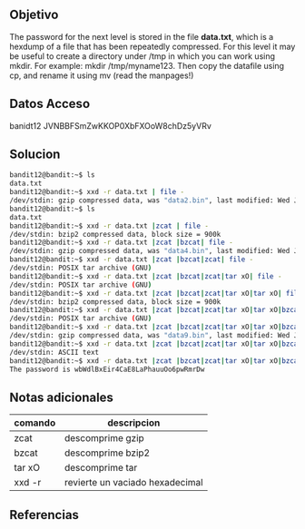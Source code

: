 
## Objetivo
The password for the next level is stored in the file **data.txt**, which is a hexdump of a file that has been repeatedly compressed. For this level it may be useful to create a directory under /tmp in which you can work using mkdir. For example: mkdir /tmp/myname123. Then copy the datafile using cp, and rename it using mv (read the manpages!)
## Datos Acceso
banidt12
JVNBBFSmZwKKOP0XbFXOoW8chDz5yVRv

## Solucion

 ```bash
bandit12@bandit:~$ ls
data.txt
bandit12@bandit:~$ xxd -r data.txt | file -
/dev/stdin: gzip compressed data, was "data2.bin", last modified: Wed Jan 11 19:18:38 2023, max compression, from Unix
bandit12@bandit:~$ ls
data.txt
bandit12@bandit:~$ xxd -r data.txt |zcat | file -
/dev/stdin: bzip2 compressed data, block size = 900k
bandit12@bandit:~$ xxd -r data.txt |zcat |bzcat| file -
/dev/stdin: gzip compressed data, was "data4.bin", last modified: Wed Jan 11 19:18:38 2023, max compression, from Unix
bandit12@bandit:~$ xxd -r data.txt |zcat |bzcat|zcat| file -
/dev/stdin: POSIX tar archive (GNU)
bandit12@bandit:~$ xxd -r data.txt |zcat |bzcat|zcat|tar xO| file -
/dev/stdin: POSIX tar archive (GNU)
bandit12@bandit:~$ xxd -r data.txt |zcat |bzcat|zcat|tar xO|tar xO| file -
/dev/stdin: bzip2 compressed data, block size = 900k
bandit12@bandit:~$ xxd -r data.txt |zcat |bzcat|zcat|tar xO|tar xO|bzcat| file -
/dev/stdin: POSIX tar archive (GNU)
bandit12@bandit:~$ xxd -r data.txt |zcat |bzcat|zcat|tar xO|tar xO|bzcat|tar xO| file -
/dev/stdin: gzip compressed data, was "data9.bin", last modified: Wed Jan 11 19:18:38 2023, max compression, from Unix
bandit12@bandit:~$ xxd -r data.txt |zcat |bzcat|zcat|tar xO|tar xO|bzcat|tar xO|zcat| file -
/dev/stdin: ASCII text
bandit12@bandit:~$ xxd -r data.txt |zcat |bzcat|zcat|tar xO|tar xO|bzcat|tar xO|zcat
The password is wbWdlBxEir4CaE8LaPhauuOo6pwRmrDw

```
## Notas adicionales
| comando |  descripcion|
|---|----|
|zcat|descomprime gzip|
|bzcat|descomprime bzip2|
|tar xO|descomprime tar|
|xxd -r|revierte un vaciado hexadecimal|



## Referencias



